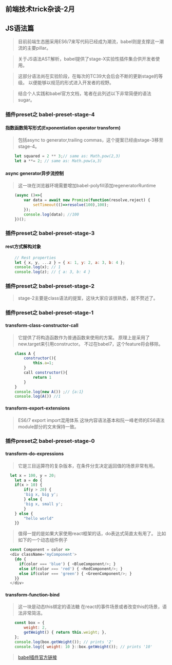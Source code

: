 ## 前端技术trick杂谈-2月

## JS语法篇

> 目前前端生态圈采用ES6/7来写代码已经成为潮流，babel则是支撑这一潮流的主要pillar。

> 关于JS语法AST解析，babel提供了stage-X实验性插件集合供开发者使用。

> 这部分语法尚在实验阶段，在每次的TC39大会后会不断的更新stage的等级。
> 以便能够以规范的形式进入开发者的视野。

> 结合个人实践和babel官方文档，笔者在此列述以下非常简便的语法sugar。

### 插件preset之 babel-preset-stage-4

#### 指数函数简写形式(Exponentiation operator transform)
> 包括async to generator,trailing commas，这个提案已经由stage-3移至stage-4。

```javascript 
    let squared = 2 ** 3;// same as: Math.pow(2,3)
    let a **= 2; // same as: Math.pow(a,3)
```
#### async generator异步流控制
> 这一块在浏览器环境需要增加babel-polyfill添加regeneratorRuntime

```javascript
    (async ()=>{
        var data = await new Promise(function(resolve,reject) {
            setTimeout(()=>resolve(100),100);
        });
        console.log(data); //100
    })();
```

### 插件preset之 babel-preset-stage-3

#### rest方式解构对象

```javascript
    // Rest properties
    let { x, y, ...z } = { x: 1, y: 2, a: 3, b: 4 };
    console.log(x); // 1
    console.log(z); // { a: 3, b: 4 }    
```
### 插件preset之 babel-preset-stage-2
> stage-2主要是class语法的提案，这块大家应该很熟悉，就不赘述了。

### 插件preset之 babel-preset-stage-1

#### transform-class-constructor-call
> 它提供了将构造函数作为普通函数来使用的方案。
> 原理上是采用了new.target来引用constructor。
> 不过在babel7，这个feature将会移除。
```javascript
    class A {
        constructor(){
            this.a=1;
        }
        call constructor(){
            return 1
        }
    }
    console.log(new A()) ;// {a:1}
    console.log(A()) //1
```
#### transform-export-extensions 

> ES6/7 export import混用体系
> 这块内容语法基本和阮一峰老师的ES6语法module部分的文末保持一致。

### 插件preset之 babel-preset-stage-0

#### transform-do-expressions
> 它是三目运算符的复杂版本，在条件分支决定返回值的场景非常有用。
```javascript
  let x = 100, y = 20;
    let a = do {
    if(x > 10) {
        if(y > 20) {
        'big x, big y';
        } else {
        'big x, small y';
        }
    } else {
        "hello world"
    }}
```
> 值得一提的是如果大家使用react框架的话，do表达式简直太有用了。
> 比如如下的一个动态组件例子
```javascript
  const Component = color =>
  <div className='myComponent'>
    {do {
      if(color === 'blue') { <BlueComponent/>; }
      else if(color === 'red') { <RedComponent/>; }
      else if(color === 'green') { <GreenComponent/>; }
    }}
  </div>
```
#### transform-function-bind 

> 这一块是动态this绑定的语法糖
> 在react的事件场景或者改变this的场景，语法非常简洁。
```javascript
    const box = {
        weight: 2,
        getWeight() { return this.weight; },
    };  
    console.log(box.getWeight()); // prints '2'
    console.log({ weight: 10 }::box.getWeight()); // prints '10'
```

> [babel插件官方链接](https://babeljs.io/docs/plugins)


